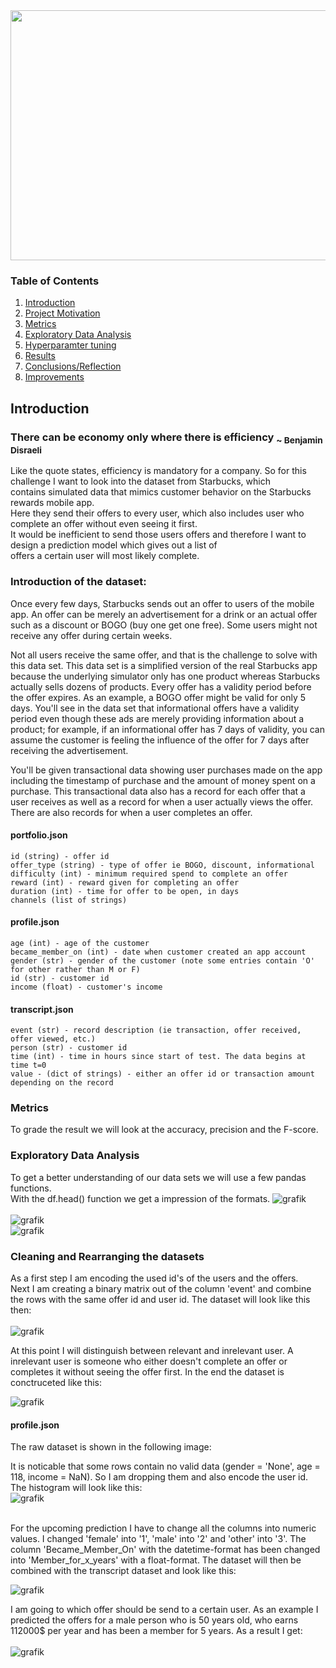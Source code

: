 <img src=https://parade.com/wp-content/uploads/2021/06/healthy-starbucks-drinks.jpg width="600" height="400"/>

### Table of Contents

1. [Introduction](#intro)
2. [Project Motivation](#motivation)
3. [Metrics](#metrics)
4. [Exploratory Data Analysis](#eda)
5. [Hyperparamter tuning](#hyper)
6. [Results](#results)
7. [Conclusions/Reflection](#conclusion)
8. [Improvements](#improvements)

## Introduction <a name="intro"></a>
### There can be economy only where there is efficiency <sub>~ Benjamin Disraeli</sub>

Like the quote states, efficiency is mandatory for a company. So for this challenge I want to look into the dataset from Starbucks, which <br>
contains simulated data that mimics customer behavior on the Starbucks rewards mobile app.<br>
Here they send their offers to every user, which also includes user who complete an offer without even seeing it first. <br>
It would be inefficient to send those users offers and therefore I want to design a prediction model which gives out a list of <br>
offers a certain user will most likely complete.<br>

### Introduction of the dataset:
Once every few days, Starbucks sends out an offer to users of the mobile app. An offer can be merely an advertisement for a drink or an actual offer such as a discount or BOGO (buy one get one free). Some users might not receive any offer during certain weeks.

Not all users receive the same offer, and that is the challenge to solve with this data set.
This data set is a simplified version of the real Starbucks app because the underlying simulator only has one product whereas Starbucks actually sells dozens of products. Every offer has a validity period before the offer expires. As an example, a BOGO offer might be valid for only 5 days. You'll see in the data set that informational offers have a validity period even though these ads are merely providing information about a product; for example, if an informational offer has 7 days of validity, you can assume the customer is feeling the influence of the offer for 7 days after receiving the advertisement.

You'll be given transactional data showing user purchases made on the app including the timestamp of purchase and the amount of money spent on a purchase. This transactional data also has a record for each offer that a user receives as well as a record for when a user actually views the offer. There are also records for when a user completes an offer. 
#### portfolio.json

    id (string) - offer id
    offer_type (string) - type of offer ie BOGO, discount, informational
    difficulty (int) - minimum required spend to complete an offer
    reward (int) - reward given for completing an offer
    duration (int) - time for offer to be open, in days
    channels (list of strings)

#### profile.json

    age (int) - age of the customer
    became_member_on (int) - date when customer created an app account
    gender (str) - gender of the customer (note some entries contain 'O' for other rather than M or F)
    id (str) - customer id
    income (float) - customer's income

#### transcript.json

    event (str) - record description (ie transaction, offer received, offer viewed, etc.)
    person (str) - customer id
    time (int) - time in hours since start of test. The data begins at time t=0
    value - (dict of strings) - either an offer id or transaction amount depending on the record


### Metrics <a name="metrics"></a>

To grade the result we will look at the accuracy, precision and the F-score.

### Exploratory Data Analysis <a name="eda"></a>

To get a better understanding of our data sets we will use a few pandas functions.<br>
With the df.head() function we get a impression of the formats.
![grafik](https://user-images.githubusercontent.com/96918132/170886071-d4ced702-f6ea-43bb-8167-7da630e4ff03.png)
<br>
<br>
![grafik](https://user-images.githubusercontent.com/96918132/170886179-1687d3c3-0131-4311-8f43-550d0e0c9c5a.png)
<br>
![grafik](https://user-images.githubusercontent.com/96918132/170886195-f3a41b32-ff29-4bff-819b-7304a1893ca7.png)







### Cleaning and Rearranging the datasets

As a first step I am encoding the used id's of the users and the offers.<br>
Next I am creating a binary matrix out of the column 'event' and combine the rows with the same offer id and user id.
The dataset will look like this then: <br>
<br>
![grafik](https://user-images.githubusercontent.com/96918132/170278168-e6ef1c43-df62-44e3-b0d3-689631b2525f.png)

At this point I will distinguish between relevant and inrelevant user.
A inrelevant user is someone who either doesn't complete an offer or completes it without seeing the offer first. 
In the end the dataset is conctruceted like this:<br>

![grafik](https://user-images.githubusercontent.com/96918132/170278035-e0b25600-070b-4c74-8b9c-f7a9bdfb85d5.png)

#### profile.json

The raw dataset is shown in the following image:<br>

It is noticable that some rows contain no valid data (gender = 'None', age = 118, income = NaN).
So I am dropping them and also encode the user id.
The histogram will look like this:<br>
![grafik](https://user-images.githubusercontent.com/96918132/170283127-a440a755-081e-4488-9d99-c7e3c55cb878.png)

<br>
For the upcoming prediction I have to change all the columns into numeric values. 
I changed 'female' into '1', 'male' into '2' and 'other' into '3'.
The column 'Became_Member_On' with the datetime-format has been changed into 'Member_for_x_years' with a float-format.
The dataset will then be combined with the transcript dataset and look like this:<br>

![grafik](https://user-images.githubusercontent.com/96918132/170284379-f36ae1a2-a24c-4ac4-9f0d-6f9d31207301.png)
<br>

I am going to which offer should be send to a certain user.
As an example I predicted the offers for a male person who is 50 years old, who earns 112000$ per year and has been a member for 5 years.
As a result I get:<br>
<br>
![grafik](https://user-images.githubusercontent.com/96918132/170725916-9d17b7fd-fbfd-4851-95e3-09bcbd4a579d.png)
<br>


